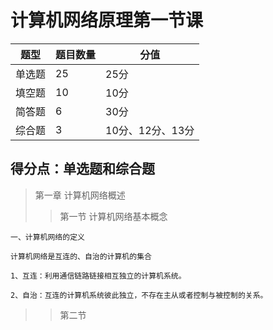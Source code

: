 # 计算机网络原理第一节课
| 题型 | 题目数量 | 分值
| ---- | ---- | ----
| 单选题 | 25 | 25分|
| 填空题 | 10 | 10分|
| 简答题 | 6 | 30分|
| 综合题 | 3 | 10分、12分、13分 |

## 得分点：单选题和综合题

> 第一章 计算机网络概述
>> 第一节 计算机网络基本概念

    一、计算机网络的定义
    
    计算机网络是互连的、自治的计算机的集合
    
    1、互连：利用通信链路链接相互独立的计算机系统。
    
    2、自治：互连的计算机系统彼此独立，不存在主从或者控制与被控制的关系。

>> 第二节 
